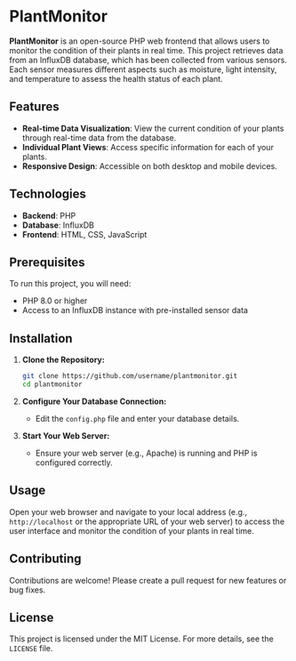 # PlantMonitor

**PlantMonitor** is an open-source PHP web frontend that allows users to monitor the condition of their plants in real time. This project retrieves data from an InfluxDB database, which has been collected from various sensors. Each sensor measures different aspects such as moisture, light intensity, and temperature to assess the health status of each plant.

## Features

- **Real-time Data Visualization**: View the current condition of your plants through real-time data from the database.
- **Individual Plant Views**: Access specific information for each of your plants.
- **Responsive Design**: Accessible on both desktop and mobile devices.

## Technologies

- **Backend**: PHP
- **Database**: InfluxDB
- **Frontend**: HTML, CSS, JavaScript

## Prerequisites

To run this project, you will need:

- PHP 8.0 or higher
- Access to an InfluxDB instance with pre-installed sensor data

## Installation

1. **Clone the Repository:**
   ```bash
   git clone https://github.com/username/plantmonitor.git
   cd plantmonitor
   ```
2. **Configure Your Database Connection:**
   - Edit the `config.php` file and enter your database details.

3. **Start Your Web Server:**
   - Ensure your web server (e.g., Apache) is running and PHP is configured correctly.

## Usage

Open your web browser and navigate to your local address (e.g., `http://localhost` or the appropriate URL of your web server) to access the user interface and monitor the condition of your plants in real time.

## Contributing

Contributions are welcome! Please create a pull request for new features or bug fixes.

## License

This project is licensed under the MIT License. For more details, see the `LICENSE` file.
